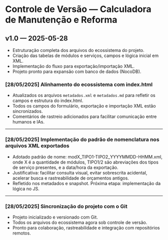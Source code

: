 # Controle de Versão — Calculadora de Manutenção e Reforma

## v1.0 — 2025-05-28
- Estruturação completa dos arquivos do ecossistema do projeto.
- Criação das tabelas de módulos e serviços, campos e lógica inicial em XML.
- Implementação do fluxo para exportação/importação XML.
- Projeto pronto para expansão com banco de dados (NocoDB).

<!--
  Incremento: Registro de atualização do ecossistema para alinhar com index.html (28/05/2025).
-->

### [28/05/2025] Alinhamento do ecossistema com index.html

- Atualizados os arquivos `metadados.xml` e `metadados.md` para refletir os campos e estrutura do index.html.
- Todos os campos do formulário, exportação e importação XML estão sincronizados.
- Comentários de rastreio adicionados para facilitar comunicação entre humanos e IAs.

---

### [28/05/2025] Implementação do padrão de nomenclatura nos arquivos XML exportados

- Adotado padrão de nome: modX_TIPO1-TIPO2_YYYYMMDD-HHMM.xml, onde X é a quantidade de módulos, TIPO1/2 são abreviações dos tipos de serviço presentes, e a data/hora da exportação.
- Justificativa: facilitar consulta visual, evitar sobrescrita acidental, acelerar busca e rastreabilidade de orçamentos antigos.
- Refletido nos metadados e snapshot. Próxima etapa: implementação da lógica no JS.

---

### [28/05/2025] Sincronização do projeto com o Git

- Projeto inicializado e versionado com Git.
- Todos os arquivos do ecossistema agora sob controle de versão.
- Pronto para colaboração, rastreabilidade e integração com repositórios remotos.